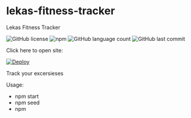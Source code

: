 # lekas-fitness-tracker

Lekas Fitness Tracker

![GitHub license](https://img.shields.io/badge/license-MIT-blue.svg)
![npm](https://img.shields.io/npm/v/npm?color=orange&logo=npm)
![GitHub language count](https://img.shields.io/github/languages/count/elmir123/lekas-fitness-tracker?color=green)
![GitHub last commit](https://img.shields.io/github/last-commit/elmir123/lekas-fitness-tracker?color=orange)

Click here to open site:

[![Deploy](https://www.herokucdn.com/deploy/button.svg)](https://aqueous-shelf-70797.herokuapp.com/)

Track your excersieses

Usage:
- npm start
- npm seed
- npm